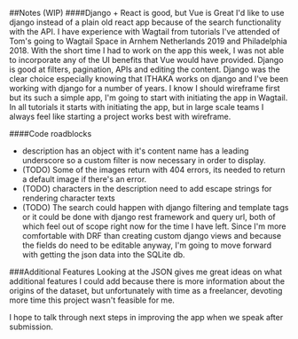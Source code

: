 ##Notes (WIP)
####Django + React is good, but Vue is Great
I'd like to use django instead of a plain old react app because of the search functionality with the API. I have experience with Wagtail from tutorials I've attended of Tom's going to Wagtail Space in Arnhem Netherlands 2019 and Philadelphia 2018. With the short time I had to work on the app this week, I was not able to incorporate any of the UI benefits that Vue would have provided.
Django is good at filters, pagination, APIs and editing the content. Django was the clear choice especially knowing that ITHAKA works on django and I've been working with django for a number of years.
I know I should wireframe first but its such a simple app, I'm going to start with initiating the app in Wagtail. In all tutorials it starts with initiating the app, but in large scale teams I always feel like starting a project works best with wireframe.

####Code roadblocks
- description has an object with it's content name has a leading underscore so a custom filter is now necessary in order to display.
- (TODO) Some of the images return with 404 errors, its needed to return a default image if there's an error.
- (TODO) characters in the description need to add escape strings for rendering character texts
- (TODO) The search could happen with django filtering and template tags or it could be done with django rest framework and query url, both of which feel out of scope right now for the time I have left. Since I'm more comfortable with DRF than creating custom django views and because the fields do need to be editable anyway, I'm going to move forward with getting the json data into the SQLite db.

###Additional Features
Looking at the JSON gives me great ideas on what additional features I could add because there is more information about the origins of the dataset, but unfortunately with time as a freelancer, devoting more time this project wasn't feasible for me.

I hope to talk through next steps in improving the app when we speak after submission.
